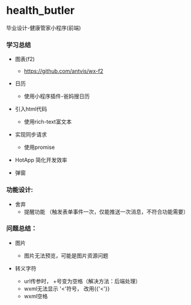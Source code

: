 # health_butler
  毕业设计-健康管家小程序(前端)

### 学习总结
- 图表(f2)
  - https://github.com/antvis/wx-f2

- 日历
  - 使用小程序插件-爸妈搜日历

- 引入html代码
  - 使用rich-text富文本

- 实现同步请求
  - 使用promise

- HotApp 简化开发效率

- 弹窗

### 功能设计:
- 舍弃 
  - 提醒功能 （触发表单事件一次，仅能推送一次消息，不符合功能需要）

### 问题总结：
- 图片
  - 图片无法预览，可能是图片资源问题

- 转义字符
  - url传参时， +号变为空格（解决方法：后端处理）
  - wxml无法显示 '<'符号， 改用{{'<'}}
  - wxml空格